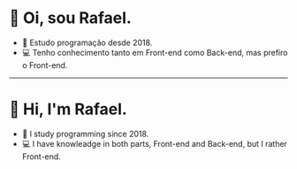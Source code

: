 <h1>👋 Oi, sou Rafael.</h1>

- 📝 Estudo programação desde 2018.
- 💻 Tenho conhecimento tanto em Front-end como Back-end, mas prefiro o Front-end.

<hr />

<h1>👋 Hi, I'm Rafael.</h1>

- 📝 I study programming since 2018.
- 💻 I have knowleadge in both parts, Front-end and Back-end, but I rather Front-end.
